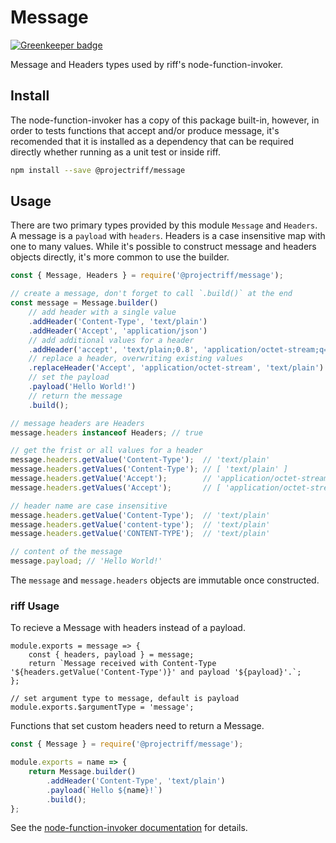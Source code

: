 # Message

[![Greenkeeper badge](https://badges.greenkeeper.io/projectriff/node-message.svg)](https://greenkeeper.io/)

Message and Headers types used by riff's node-function-invoker.

## Install

The node-function-invoker has a copy of this package built-in, however, in order to tests functions that accept and/or produce message, it's recomended that it is installed as a dependency that can be required directly whether running as a unit test or inside riff.

```bash
npm install --save @projectriff/message
```

## Usage

There are two primary types provided by this module `Message` and `Headers`. A message is a `payload` with `headers`. Headers is a case insensitive map with one to many values. While it's possible to construct message and headers objects directly, it's more common to use the builder.

```js
const { Message, Headers } = require('@projectriff/message');

// create a message, don't forget to call `.build()` at the end
const message = Message.builder()
    // add header with a single value
    .addHeader('Content-Type', 'text/plain')
    .addHeader('Accept', 'application/json')
    // add additional values for a header
    .addHeader('accept', 'text/plain;0.8', 'application/octet-stream;q=0.5')
    // replace a header, overwriting existing values
    .replaceHeader('Accept', 'application/octet-stream', 'text/plain')
    // set the payload
    .payload('Hello World!')
    // return the message
    .build();

// message headers are Headers
message.headers instanceof Headers; // true

// get the frist or all values for a header
message.headers.getValue('Content-Type');  // 'text/plain'
message.headers.getValues('Content-Type'); // [ 'text/plain' ]
message.headers.getValue('Accept');        // 'application/octet-stream'
message.headers.getValues('Accept');       // [ 'application/octet-stream', 'text/plain' ]

// header name are case insensitive
message.headers.getValue('Content-Type');  // 'text/plain'
message.headers.getValue('content-type');  // 'text/plain'
message.headers.getValue('CONTENT-TYPE');  // 'text/plain'

// content of the message
message.payload; // 'Hello World!'
```

The `message` and `message.headers` objects are immutable once constructed.


### riff Usage

To recieve a Message with headers instead of a payload.

```
module.exports = message => {
    const { headers, payload } = message;
    return `Message received with Content-Type '${headers.getValue('Content-Type')}' and payload '${payload}'.`;
};

// set argument type to message, default is payload
module.exports.$argumentType = 'message';
```

Functions that set custom headers need to return a Message.

```js
const { Message } = require('@projectriff/message');

module.exports = name => {
    return Message.builder()
        .addHeader('Content-Type', 'text/plain')
        .payload(`Hello ${name}!`)
        .build();
};
```

See the [node-function-invoker documentation](https://github.com/projectriff/node-function-invoker) for details.
